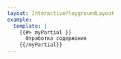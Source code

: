 ```yaml
---
layout: InteractivePlaygroundLayout
example:
  template: |
    {{#> myPartial }}
      Отработка содержания
    {{/myPartial}}
---
```

